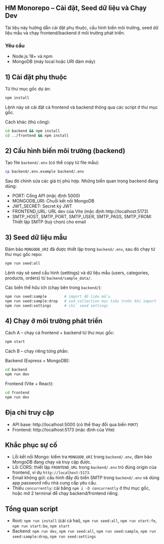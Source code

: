 ## HM Monorepo – Cài đặt, Seed dữ liệu và Chạy Dev

Tài liệu này hướng dẫn cài đặt phụ thuộc, cấu hình biến môi trường, seed dữ liệu mẫu và chạy frontend/backend ở môi trường phát triển.

### Yêu cầu
- Node.js 18+ và npm
- MongoDB (máy local hoặc URI đám mây)

## 1) Cài đặt phụ thuộc

Từ thư mục gốc dự án:

```bash
npm install
```

Lệnh này sẽ cài đặt cả frontend và backend thông qua các script ở thư mục gốc.

Cách khác (thủ công):

```bash
cd backend && npm install
cd ../frontend && npm install
```

## 2) Cấu hình biến môi trường (backend)

Tạo file `backend/.env` (có thể copy từ file mẫu):

```bash
cp backend/.env.example backend/.env
```

Sau đó chỉnh sửa các giá trị phù hợp. Những biến quan trọng backend đang dùng:
- PORT: Cổng API (mặc định 5000)
- MONGODB_URI: Chuỗi kết nối MongoDB
- JWT_SECRET: Secret ký JWT
- FRONTEND_URL: URL dev của Vite (mặc định http://localhost:5173)
- SMTP_HOST, SMTP_PORT, SMTP_USER, SMTP_PASS, SMTP_FROM: Thiết lập SMTP (tuỳ chọn) cho email

## 3) Seed dữ liệu mẫu

Đảm bảo `MONGODB_URI` đã được thiết lập trong `backend/.env`, sau đó chạy từ thư mục gốc repo:

```bash
npm run seed:all
```

Lệnh này sẽ seed cấu hình (settings) và dữ liệu mẫu (users, categories, products, orders) từ `backend/sample_data/`.

Các biến thể hữu ích (chạy bên trong `backend/`):

```bash
npm run seed:sample        # import dữ liệu mẫu
npm run seed:sample:drop   # xoá collection mục tiêu trước khi import
npm run seed:settings      # chỉ seed settings
```

## 4) Chạy ở môi trường phát triển

Cách A – chạy cả frontend + backend từ thư mục gốc:

```bash
npm start
```

Cách B – chạy riêng từng phần:

Backend (Express + MongoDB):
```bash
cd backend
npm run dev
```

Frontend (Vite + React):
```bash
cd frontend
npm run dev
```

## Địa chỉ truy cập
- API base: http://localhost:5000 (có thể thay đổi qua biến `PORT`)
- Frontend: http://localhost:5173 (mặc định của Vite)

## Khắc phục sự cố
- Lỗi kết nối Mongo: kiểm tra `MONGODB_URI` trong `backend/.env`, đảm bảo MongoDB đang chạy và truy cập được.
- Lỗi CORS: thiết lập `FRONTEND_URL` trong `backend/.env` trỏ đúng origin của frontend, ví dụ `http://localhost:5173`.
- Email không gửi: cấu hình đầy đủ biến SMTP trong `backend/.env` và dùng app password nếu nhà cung cấp yêu cầu.
- Thiếu `concurrently`: cài bằng `npm i -D concurrently` ở thư mục gốc, hoặc mở 2 terminal để chạy backend/frontend riêng.

## Tổng quan script
- Root: `npm run install` (cài cả hai), `npm run seed:all`, `npm run start:fe`, `npm run start:be`, `npm start`
- Backend: `npm run dev`, `npm run seed:all`, `npm run seed:sample`, `npm run seed:sample:drop`, `npm run seed:settings`

